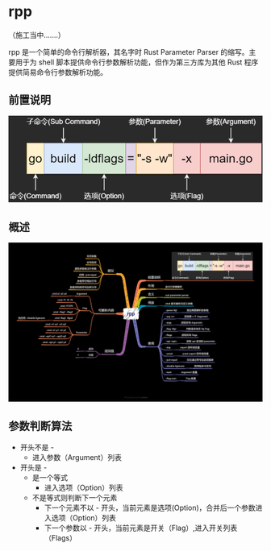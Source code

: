 # rpp

（施工当中.......）

rpp 是一个简单的命令行解析器，其名字时 Rust Parameter Parser 的缩写。主要用于为 shell 脚本提供命令行参数解析功能，但作为第三方库为其他 Rust 程序提供简易命令行参数解析功能。

## 前置说明

![命令行参数](doc/resource/parameter.png)

## 概述

![概述](doc/resource/rpp.png)

## 参数判断算法

- 开头不是 -
  - 进入参数（Argument）列表
- 开头是 -
  - 是一个等式
    - 进入选项（Option）列表
  - 不是等式则判断下一个元素
    - 下一个元素不以 - 开头，当前元素是选项(Option)，合并后一个参数进入选项（Option）列表
    - 下一个参数以 - 开头，当前元素是开关（Flag）,进入开关列表（Flags）

